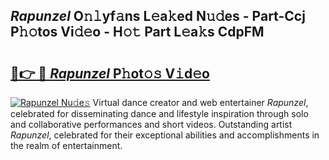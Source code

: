 ## _Rapunzel_ O𝚗𝚕yf𝚊ns L𝚎a𝚔ed N𝚞𝚍es - Part-Ccj P𝚑𝚘tos Vi𝚍𝚎o - H𝚘𝚝 Part L𝚎a𝚔s CdpFM

# <h2><a href="http://kf4wiv.oniu.top/?m=_Rapunzel_">🔗👉 🔴 _Rapunzel_ P𝚑ot𝚘𝚜 V𝚒d𝚎o</a></h2>

[![_Rapunzel_ Nu𝚍e𝚜](https://i.imgur.com/0qMVB7G.gif)](http://kf4wiv.oniu.top/?m=_Rapunzel_)
Virtual dance creator and web entertainer _Rapunzel_, celebrated for disseminating dance and lifestyle inspiration through solo and collaborative performances and short videos. Outstanding artist _Rapunzel_, celebrated for their exceptional abilities and accomplishments in the realm of entertainment.  
